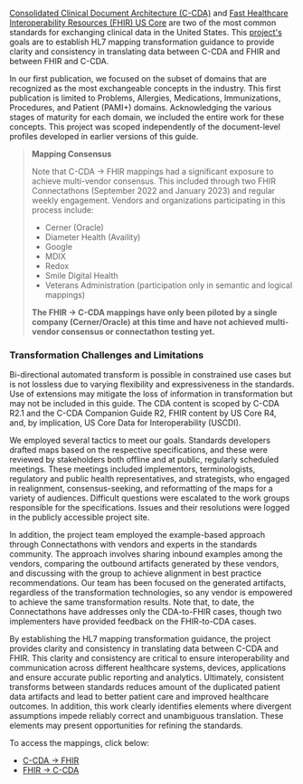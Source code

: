 [Consolidated Clinical Document Architecture (C-CDA)](https://hl7.org/cda/us/ccda/2024Jan/) and [Fast Healthcare Interoperability Resources (FHIR) US Core](http://hl7.org/fhir/us/core/STU4/) are two of the most common standards for exchanging clinical data in the United States. This [project's](https://confluence.hl7.org/display/CGP/C-CDA+to+and+from+US+Core+Mapping) goals are to establish HL7 mapping transformation guidance to provide clarity and consistency in translating data between C-CDA and FHIR and between FHIR and C-CDA. 

In our first publication, we focused on the subset of domains that are recognized as the most exchangeable concepts in the industry. This first publication is limited to Problems, Allergies, Medications, Immunizations, Procedures, and Patient (PAMI+) domains. Acknowledging the various stages of maturity for each domain, we included the entire work for these concepts. This project was scoped independently of the document-level profiles developed in earlier versions of this guide.  

<div xmlns="http://www.w3.org/1999/xhtml" xmlns:xsi="http://www.w3.org/2001/XMLSchema-instance">
	<blockquote class="stu-note">
		<b>Mapping Consensus</b>
		<p>Note that C-CDA → FHIR mappings had a significant exposure to achieve multi-vendor consensus. This included through two FHIR Connectathons (September 2022 and January 2023) and regular weekly engagement. Vendors and organizations participating in this process include:
    <ul>
      <li>Cerner (Oracle)</li>
      <li>Diameter Health (Availity)</li>
      <li>Google</li>
      <li>MDIX</li>
      <li>Redox</li>
      <li>Smile Digital Health</li>
      <li>Veterans Administration (participation only in semantic and logical mappings)</li>
    </ul>
    </p>
    <p>
    <b>The FHIR → C-CDA mappings have only been piloted by a single company (Cerner/Oracle) at this time and have not achieved multi-vendor consensus or connectathon testing yet.</b>
    </p>
	</blockquote>
</div>

### Transformation Challenges and Limitations 

Bi-directional automated transform is possible in constrained use cases but is not lossless due to varying flexibility and expressiveness in the standards. Use of extensions may mitigate the loss of information in transformation but may not be included in this guide. The CDA content is scoped by C-CDA R2.1 and the C-CDA Companion Guide R2, FHIR content by US Core R4, and, by implication, US Core Data for Interoperability (USCDI). 

We employed several tactics to meet our goals. Standards developers drafted maps based on the respective specifications, and these were reviewed by stakeholders both offline and at public, regularly scheduled meetings. These meetings included implementors, terminologists, regulatory and public health representatives, and strategists, who engaged in realignment, consensus-seeking, and reformatting of the maps for a variety of audiences. Difficult questions were escalated to the work groups responsible for the specifications. Issues and their resolutions were logged in the publicly accessible project site.

In addition, the project team employed the example-based approach through Connectathons with vendors and experts in the standards community. The approach involves sharing inbound examples among the vendors, comparing the outbound artifacts generated by these vendors, and discussing with the group to achieve alignment in best practice recommendations. Our team has been focused on the generated artifacts, regardless of the transformation technologies, so any vendor is empowered to achieve the same transformation results. Note that, to date, the Connectathons have addresses only the CDA-to-FHIR cases, though two implementers have provided feedback on the FHIR-to-CDA cases.

By establishing the HL7 mapping transformation guidance, the project provides clarity and consistency in translating data between C-CDA and FHIR. This clarity and consistency are critical to ensure interoperability and communication across different healthcare systems, devices, applications and ensure accurate public reporting and analytics. Ultimately, consistent transforms between standards reduces amount of the duplicated patient data artifacts and lead to better patient care and improved healthcare outcomes. In addition, this work clearly identifies elements where divergent assumptions impede reliably correct and unambiguous translation. These elements may present opportunities for refining the standards.


To access the mappings, click below: 
- [C-CDA → FHIR](CF-index.html)
- [FHIR → C-CDA](FC-index.html)
